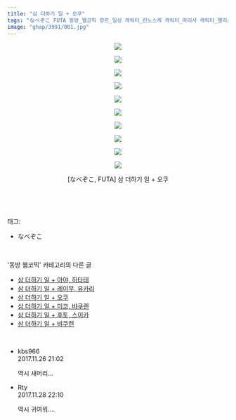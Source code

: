 ```yaml
---
title: "삼 더하기 일 + 오쿠"
tags: "なべぞこ FUTA 동방_웹코믹 장르_일상 캐릭터_린노스케 캐릭터_마리사 캐릭터_앨리스 캐릭터_우츠호 캐릭터_파츄리"
image: "ghap/3991/001.jpg"
---
```

<div class="article">
<p style="text-align: center; clear: none; float: none;"><img src="{{ site.nasurl }}/ghap/3991/001.jpg"/></p>
<p style="text-align: center; clear: none; float: none;"><img src="{{ site.nasurl }}/ghap/3991/002.jpg"/></p>
<p style="text-align: center; clear: none; float: none;"><img src="{{ site.nasurl }}/ghap/3991/003.jpg"/></p>
<p style="text-align: center; clear: none; float: none;"><img src="{{ site.nasurl }}/ghap/3991/004.jpg"/></p>
<p style="text-align: center; clear: none; float: none;"><img src="{{ site.nasurl }}/ghap/3991/005.jpg"/></p>
<p style="text-align: center; clear: none; float: none;"><img src="{{ site.nasurl }}/ghap/3991/006.jpg"/></p>
<p style="text-align: center; clear: none; float: none;"><img src="{{ site.nasurl }}/ghap/3991/007.jpg"/></p>
<p style="text-align: center; clear: none; float: none;"><img src="{{ site.nasurl }}/ghap/3991/008.jpg"/></p>
<p style="text-align: center; clear: none; float: none;"><img src="{{ site.nasurl }}/ghap/3991/009.jpg"/></p>
<p style="text-align: center; clear: none; float: none;"><img src="{{ site.nasurl }}/ghap/3991/010.jpg"/></p>
<p style="text-align: center; clear: none; float: none;">[なべぞこ, FUTA] 삼 더하기 일 + 오쿠</p>
<p><br/></p>
</div><br/>
<div class="tagTrail">
<p>태그: </p>
<ul>
<li>なべぞこ</li>
</ul>
</div><br/>
<div class="another">
<p>'동방 웹코믹' 카테고리의 다른 글</p>
<ul>
<li><a href="/2017-11-26-ghap_3993">삼 더하기 일 + 아야, 하타테</a></li>
<li><a href="/2017-11-26-ghap_3992">삼 더하기 일 + 레이무, 유카리</a></li>
<li><a href="/2017-11-26-ghap_3991">삼 더하기 일 + 오쿠</a></li>
<li><a href="/2017-11-26-ghap_3990">삼 더하기 일 + 미코, 뱌쿠렌</a></li>
<li><a href="/2017-11-26-ghap_3989">삼 더하기 일 + 후토, 스이카</a></li>
<li><a href="/2017-11-26-ghap_3988">삼 더하기 일 + 뱌쿠렌</a></li>
</ul>
</div><br/>
<div class="cb_module cb_fluid">
<div class="cb_wrt cb_profile">
<div class="comment">
<ul>
<li class="cb_thumb_off" id="comment15137933">
<div class="cb_comment_area">
<div class="cb_info_area">
<div class="cb_section">
<span class="cb_nick_name">kbs966</span>
</div>
<div class="cb_section">
<span class="cb_date">2017.11.26 21:02 </span>
</div>
</div>
<div class="cb_dsc_comment">
<p class="cb_dsc">
											역시 새머리...
										</p>
</div>
</div></li>
<li class="cb_thumb_off" id="comment15140173">
<div class="cb_comment_area">
<div class="cb_info_area">
<div class="cb_section">
<span class="cb_nick_name">Rty</span>
</div>
<div class="cb_section">
<span class="cb_date">2017.11.28 22:10 </span>
</div>
</div>
<div class="cb_dsc_comment">
<p class="cb_dsc">
											역시 귀여워....
										</p>
</div>
</div></li>
</ul>
</div>
</div><!-- commentList close -->
</div><br/>
